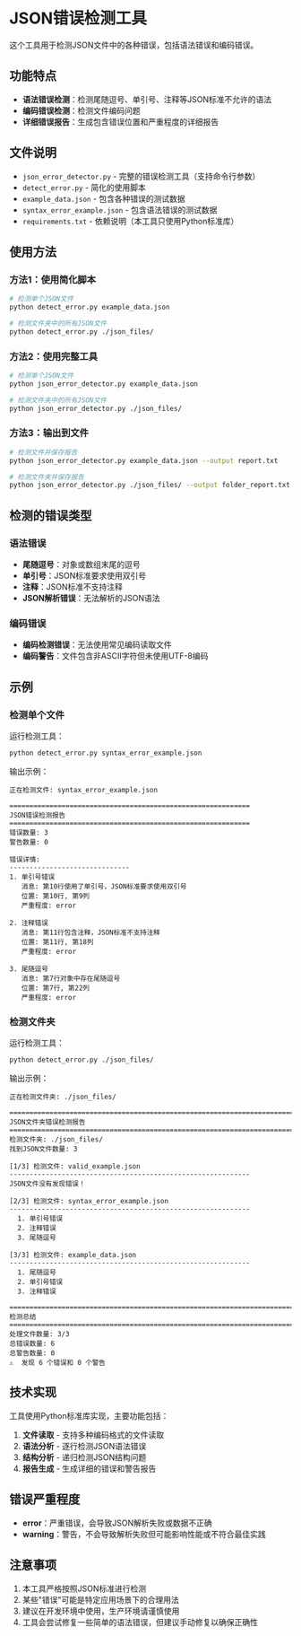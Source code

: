 # JSON错误检测工具

这个工具用于检测JSON文件中的各种错误，包括语法错误和编码错误。

## 功能特点

- **语法错误检测**：检测尾随逗号、单引号、注释等JSON标准不允许的语法
- **编码错误检测**：检测文件编码问题
- **详细错误报告**：生成包含错误位置和严重程度的详细报告

## 文件说明

- `json_error_detector.py` - 完整的错误检测工具（支持命令行参数）
- `detect_error.py` - 简化的使用脚本
- `example_data.json` - 包含各种错误的测试数据
- `syntax_error_example.json` - 包含语法错误的测试数据
- `requirements.txt` - 依赖说明（本工具只使用Python标准库）

## 使用方法

### 方法1：使用简化脚本
```bash
# 检测单个JSON文件
python detect_error.py example_data.json

# 检测文件夹中的所有JSON文件
python detect_error.py ./json_files/
```

### 方法2：使用完整工具
```bash
# 检测单个JSON文件
python json_error_detector.py example_data.json

# 检测文件夹中的所有JSON文件
python json_error_detector.py ./json_files/

```

### 方法3：输出到文件
```bash
# 检测文件并保存报告
python json_error_detector.py example_data.json --output report.txt

# 检测文件夹并保存报告
python json_error_detector.py ./json_files/ --output folder_report.txt
```

## 检测的错误类型

### 语法错误
- **尾随逗号**：对象或数组末尾的逗号
- **单引号**：JSON标准要求使用双引号
- **注释**：JSON标准不支持注释
- **JSON解析错误**：无法解析的JSON语法


### 编码错误
- **编码检测错误**：无法使用常见编码读取文件
- **编码警告**：文件包含非ASCII字符但未使用UTF-8编码

## 示例

### 检测单个文件
运行检测工具：
```bash
python detect_error.py syntax_error_example.json
```

输出示例：
```
正在检测文件: syntax_error_example.json

============================================================
JSON错误检测报告
============================================================
错误数量: 3
警告数量: 0

错误详情:
------------------------------
1. 单引号错误
   消息: 第10行使用了单引号，JSON标准要求使用双引号
   位置: 第10行, 第9列
   严重程度: error

2. 注释错误
   消息: 第11行包含注释，JSON标准不支持注释
   位置: 第11行, 第18列
   严重程度: error

3. 尾随逗号
   消息: 第7行对象中存在尾随逗号
   位置: 第7行, 第22列
   严重程度: error
```

### 检测文件夹
运行检测工具：
```bash
python detect_error.py ./json_files/
```

输出示例：
```
正在检测文件夹: ./json_files/

================================================================================
JSON文件夹错误检测报告
================================================================================
检测文件夹: ./json_files/
找到JSON文件数量: 3

[1/3] 检测文件: valid_example.json
------------------------------------------------------------
JSON文件没有发现错误！

[2/3] 检测文件: syntax_error_example.json
------------------------------------------------------------
  1. 单引号错误
  2. 注释错误
  3. 尾随逗号

[3/3] 检测文件: example_data.json
------------------------------------------------------------
  1. 尾随逗号
  2. 单引号错误
  3. 注释错误

================================================================================
检测总结
================================================================================
处理文件数量: 3/3
总错误数量: 6
总警告数量: 0
⚠️  发现 6 个错误和 0 个警告
```

## 技术实现

工具使用Python标准库实现，主要功能包括：

1. **文件读取** - 支持多种编码格式的文件读取
2. **语法分析** - 逐行检测JSON语法错误
3. **结构分析** - 递归检测JSON结构问题
4. **报告生成** - 生成详细的错误和警告报告

## 错误严重程度

- **error**：严重错误，会导致JSON解析失败或数据不正确
- **warning**：警告，不会导致解析失败但可能影响性能或不符合最佳实践

## 注意事项

1. 本工具严格按照JSON标准进行检测
2. 某些"错误"可能是特定应用场景下的合理用法
3. 建议在开发环境中使用，生产环境请谨慎使用
4. 工具会尝试修复一些简单的语法错误，但建议手动修复以确保正确性